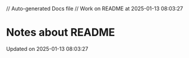 // Auto-generated Docs file
// Work on README at 2025-01-13 08:03:27
# Notes about README
Updated on 2025-01-13 08:03:27
